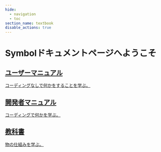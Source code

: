```yaml
---
hide:
  - navigation
  - toc
section_name: textbook
disable_actions: true
---
```


# Symbolドキュメントページへようこそ

<div class="grid">

<div class="card">
<a href="userbook/intro/index.html" class="userbook">
  <div></div>
  <h2>ユーザーマニュアル</h2>
  <p>コーディングなしで何かをすることを学ぶ。</p>
</a>
</div>

<div class="card">
<a href="devbook/intro/index.html" class="devbook">
  <div></div>
  <h2>開発者マニュアル</h2>
  <p>コーディングで何かを学ぶ。</p>
</a>
</div>

<div class="card">
<a href="textbook/intro/index.html" class="textbook">
  <div></div>
  <h2>教科書</h2>
  <p>物の仕組みを学ぶ。</p>
</a>
</div>

</div>

<style>
.md-tabs, .md-source-file {
    display:none;
}
.md-main {
    overflow: hidden;
}
.md-typeset .grid {
    gap: 0;
}
</style>
